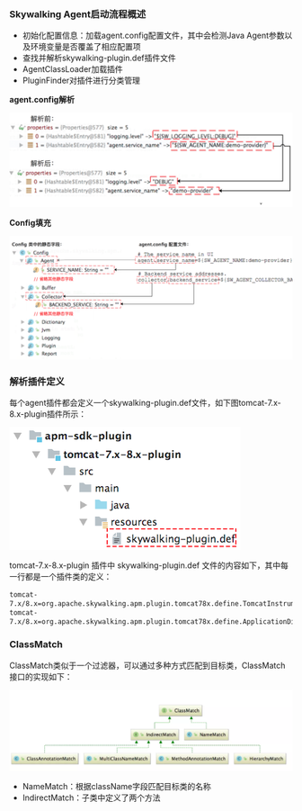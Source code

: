 ### Skywalking Agent启动流程概述
- 初始化配置信息：加载agent.config配置文件，其中会检测Java Agent参数以及环境变量是否覆盖了相应配置项
- 查找并解析skywalking-plugin.def插件文件
- AgentClassLoader加载插件
- PluginFinder对插件进行分类管理

**agent.config解析**

![1-1](img\1-1.png)

**Config填充**

![1-2](img\1-2.png)

### 解析插件定义

每个agent插件都会定义一个skywalking-plugin.def文件，如下图tomcat-7.x-8.x-plugin插件所示：

![1-3](img\1-3.png)

tomcat-7.x-8.x-plugin 插件中 skywalking-plugin.def 文件的内容如下，其中每一行都是一个插件类的定义：

```
tomcat-7.x/8.x=org.apache.skywalking.apm.plugin.tomcat78x.define.TomcatInstrumentation
tomcat-7.x/8.x=org.apache.skywalking.apm.plugin.tomcat78x.define.ApplicationDispatcherInstrumentation
```

### ClassMatch

ClassMatch类似于一个过滤器，可以通过多种方式匹配到目标类，ClassMatch接口的实现如下：

![1-4](img\1-4.png)

- NameMatch：根据className字段匹配目标类的名称
- IndirectMatch：子类中定义了两个方法

```

```

